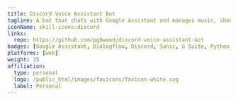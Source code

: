 ```yaml
---
title: Discord Voice Assistant Bot
tagline: A bot that chats with Google Assistant and manages music, sheets, more.
iconName: skill-icons:discord
links:
  repo: https://github.com/pg8wood/discord-voice-assistant-bot
badges: [Google Assistant, Dialogflow, Discord, Sanic, G Suite, Python 3]
platforms: [web]
weight: 35
affiliation:
  type: personal
  logo: /public_html/images/favicons/favicon-white.svg
  label: Personal
---
```

